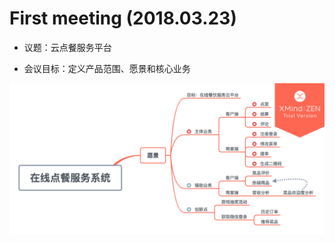 # First meeting (2018.03.23)

- 议题：云点餐服务平台

- 会议目标：定义产品范围、愿景和核心业务

![在线点餐服务系统](../../assets/images/在线点餐服务系统.png)